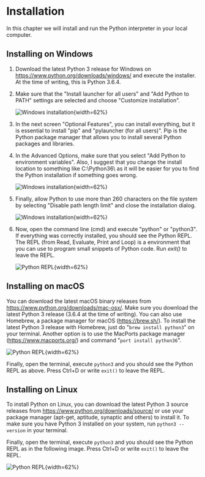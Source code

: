 # Installation

In this chapter we will install and run the Python interpreter in your local computer.

## Installing on Windows

1.  Download the latest Python 3 release for Windows on <https://www.python.org/downloads/windows/> and execute the installer. At the time of writing, this is Python 3.6.4.

2.  Make sure that the "Install launcher for all users" and "Add Python to PATH" settings are selected and choose "Customize installation".

    ![Windows installation](images/python_windows.jpg){width=62%}

3.  In the next screen "Optional Features", you can install everything, but it is essential to install "pip" and "pylauncher (for all users)". Pip is the Python package manager that allows you to install several Python packages and libraries.

4.  In the Advanced Options, make sure that you select "Add Python to environment variables". Also, I suggest that you change the install location to something like C:\\Python36\\ as it will be easier for you to find the Python installation if something goes wrong.

    ![Windows installation](images/python_windows2.jpg){width=62%}

5.  Finally, allow Python to use more than 260 characters on the file system by selecting "Disable path length limit" and close the installation dialog.

    ![Windows installation](images/python_windows3.jpg){width=62%}

6.  Now, open the command line (cmd) and execute "python" or "python3". If everything was correctly installed, you should see the Python REPL. The REPL (from Read, Evaluate, Print and Loop) is a environment that you can use to program small snippets of Python code. Run _exit()_ to leave the REPL.

    ![Python REPL](images/python_windows4.jpg){width=62%}

## Installing on macOS

You can download the latest macOS binary releases from <https://www.python.org/downloads/mac-osx/>. Make sure you download the latest Python 3 release (3.6.4 at the time of writing). You can also use Homebrew, a package manager for macOS (<https://brew.sh/>). To install the latest Python 3 release with Homebrew, just do "`brew install python3`" on your terminal. Another option is to use the MacPorts package manager (<https://www.macports.org/>) and command "`port install python36`".

![Python REPL](images/python_macos.png){width=62%}

Finally, open the terminal, execute `python3` and you should see the Python REPL as above. Press Ctrl+D or write `exit()` to leave the REPL.

## Installing on Linux

To install Python on Linux, you can download the latest Python 3 source releases from <https://www.python.org/downloads/source/> or use your package manager (apt-get, aptitude, synaptic and others) to install it. To make sure you have Python 3 installed on your system, run `python3 --version` in your terminal.

Finally, open the terminal, execute `python3` and you should see the Python REPL as in the following image. Press Ctrl+D or write `exit()` to leave the REPL.

![Python REPL](images/python_linux.png){width=62%}

